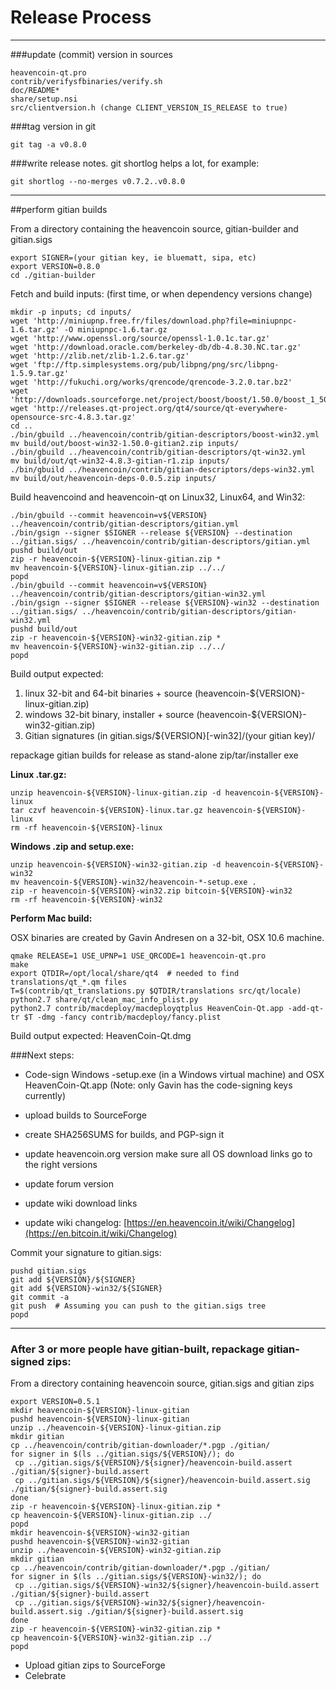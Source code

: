 Release Process
====================

* * *

###update (commit) version in sources


	heavencoin-qt.pro
	contrib/verifysfbinaries/verify.sh
	doc/README*
	share/setup.nsi
	src/clientversion.h (change CLIENT_VERSION_IS_RELEASE to true)

###tag version in git

	git tag -a v0.8.0

###write release notes. git shortlog helps a lot, for example:

	git shortlog --no-merges v0.7.2..v0.8.0

* * *

##perform gitian builds

 From a directory containing the heavencoin source, gitian-builder and gitian.sigs
  
	export SIGNER=(your gitian key, ie bluematt, sipa, etc)
	export VERSION=0.8.0
	cd ./gitian-builder

 Fetch and build inputs: (first time, or when dependency versions change)

	mkdir -p inputs; cd inputs/
	wget 'http://miniupnp.free.fr/files/download.php?file=miniupnpc-1.6.tar.gz' -O miniupnpc-1.6.tar.gz
	wget 'http://www.openssl.org/source/openssl-1.0.1c.tar.gz'
	wget 'http://download.oracle.com/berkeley-db/db-4.8.30.NC.tar.gz'
	wget 'http://zlib.net/zlib-1.2.6.tar.gz'
	wget 'ftp://ftp.simplesystems.org/pub/libpng/png/src/libpng-1.5.9.tar.gz'
	wget 'http://fukuchi.org/works/qrencode/qrencode-3.2.0.tar.bz2'
	wget 'http://downloads.sourceforge.net/project/boost/boost/1.50.0/boost_1_50_0.tar.bz2'
	wget 'http://releases.qt-project.org/qt4/source/qt-everywhere-opensource-src-4.8.3.tar.gz'
	cd ..
	./bin/gbuild ../heavencoin/contrib/gitian-descriptors/boost-win32.yml
	mv build/out/boost-win32-1.50.0-gitian2.zip inputs/
	./bin/gbuild ../heavencoin/contrib/gitian-descriptors/qt-win32.yml
	mv build/out/qt-win32-4.8.3-gitian-r1.zip inputs/
	./bin/gbuild ../heavencoin/contrib/gitian-descriptors/deps-win32.yml
	mv build/out/heavencoin-deps-0.0.5.zip inputs/

 Build heavencoind and heavencoin-qt on Linux32, Linux64, and Win32:
  
	./bin/gbuild --commit heavencoin=v${VERSION} ../heavencoin/contrib/gitian-descriptors/gitian.yml
	./bin/gsign --signer $SIGNER --release ${VERSION} --destination ../gitian.sigs/ ../heavencoin/contrib/gitian-descriptors/gitian.yml
	pushd build/out
	zip -r heavencoin-${VERSION}-linux-gitian.zip *
	mv heavencoin-${VERSION}-linux-gitian.zip ../../
	popd
	./bin/gbuild --commit heavencoin=v${VERSION} ../heavencoin/contrib/gitian-descriptors/gitian-win32.yml
	./bin/gsign --signer $SIGNER --release ${VERSION}-win32 --destination ../gitian.sigs/ ../heavencoin/contrib/gitian-descriptors/gitian-win32.yml
	pushd build/out
	zip -r heavencoin-${VERSION}-win32-gitian.zip *
	mv heavencoin-${VERSION}-win32-gitian.zip ../../
	popd

  Build output expected:

  1. linux 32-bit and 64-bit binaries + source (heavencoin-${VERSION}-linux-gitian.zip)
  2. windows 32-bit binary, installer + source (heavencoin-${VERSION}-win32-gitian.zip)
  3. Gitian signatures (in gitian.sigs/${VERSION}[-win32]/(your gitian key)/

repackage gitian builds for release as stand-alone zip/tar/installer exe

**Linux .tar.gz:**

	unzip heavencoin-${VERSION}-linux-gitian.zip -d heavencoin-${VERSION}-linux
	tar czvf heavencoin-${VERSION}-linux.tar.gz heavencoin-${VERSION}-linux
	rm -rf heavencoin-${VERSION}-linux

**Windows .zip and setup.exe:**

	unzip heavencoin-${VERSION}-win32-gitian.zip -d heavencoin-${VERSION}-win32
	mv heavencoin-${VERSION}-win32/heavencoin-*-setup.exe .
	zip -r heavencoin-${VERSION}-win32.zip bitcoin-${VERSION}-win32
	rm -rf heavencoin-${VERSION}-win32

**Perform Mac build:**

  OSX binaries are created by Gavin Andresen on a 32-bit, OSX 10.6 machine.

	qmake RELEASE=1 USE_UPNP=1 USE_QRCODE=1 heavencoin-qt.pro
	make
	export QTDIR=/opt/local/share/qt4  # needed to find translations/qt_*.qm files
	T=$(contrib/qt_translations.py $QTDIR/translations src/qt/locale)
	python2.7 share/qt/clean_mac_info_plist.py
	python2.7 contrib/macdeploy/macdeployqtplus HeavenCoin-Qt.app -add-qt-tr $T -dmg -fancy contrib/macdeploy/fancy.plist

 Build output expected: HeavenCoin-Qt.dmg

###Next steps:

* Code-sign Windows -setup.exe (in a Windows virtual machine) and
  OSX HeavenCoin-Qt.app (Note: only Gavin has the code-signing keys currently)

* upload builds to SourceForge

* create SHA256SUMS for builds, and PGP-sign it

* update heavencoin.org version
  make sure all OS download links go to the right versions

* update forum version

* update wiki download links

* update wiki changelog: [https://en.heavencoin.it/wiki/Changelog](https://en.bitcoin.it/wiki/Changelog)

Commit your signature to gitian.sigs:

	pushd gitian.sigs
	git add ${VERSION}/${SIGNER}
	git add ${VERSION}-win32/${SIGNER}
	git commit -a
	git push  # Assuming you can push to the gitian.sigs tree
	popd

-------------------------------------------------------------------------

### After 3 or more people have gitian-built, repackage gitian-signed zips:

From a directory containing heavencoin source, gitian.sigs and gitian zips

	export VERSION=0.5.1
	mkdir heavencoin-${VERSION}-linux-gitian
	pushd heavencoin-${VERSION}-linux-gitian
	unzip ../heavencoin-${VERSION}-linux-gitian.zip
	mkdir gitian
	cp ../heavencoin/contrib/gitian-downloader/*.pgp ./gitian/
	for signer in $(ls ../gitian.sigs/${VERSION}/); do
	 cp ../gitian.sigs/${VERSION}/${signer}/heavencoin-build.assert ./gitian/${signer}-build.assert
	 cp ../gitian.sigs/${VERSION}/${signer}/heavencoin-build.assert.sig ./gitian/${signer}-build.assert.sig
	done
	zip -r heavencoin-${VERSION}-linux-gitian.zip *
	cp heavencoin-${VERSION}-linux-gitian.zip ../
	popd
	mkdir heavencoin-${VERSION}-win32-gitian
	pushd heavencoin-${VERSION}-win32-gitian
	unzip ../heavencoin-${VERSION}-win32-gitian.zip
	mkdir gitian
	cp ../heavencoin/contrib/gitian-downloader/*.pgp ./gitian/
	for signer in $(ls ../gitian.sigs/${VERSION}-win32/); do
	 cp ../gitian.sigs/${VERSION}-win32/${signer}/heavencoin-build.assert ./gitian/${signer}-build.assert
	 cp ../gitian.sigs/${VERSION}-win32/${signer}/heavencoin-build.assert.sig ./gitian/${signer}-build.assert.sig
	done
	zip -r heavencoin-${VERSION}-win32-gitian.zip *
	cp heavencoin-${VERSION}-win32-gitian.zip ../
	popd

- Upload gitian zips to SourceForge
- Celebrate 
